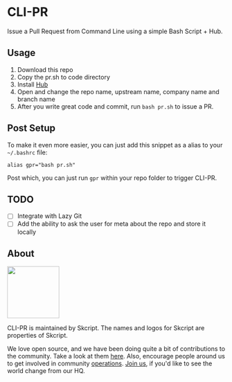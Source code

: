 # CLI-PR
Issue a Pull Request from Command Line using a simple Bash Script + Hub.

## Usage
1. Download this repo
2. Copy the pr.sh to code directory
3. Install [Hub](https://github.com/github/hub)
4. Open and change the repo name, upstream name, company name and branch name
5. After you write great code and commit, run `bash pr.sh` to issue a PR.

## Post Setup
To make it even more easier, you can just add this snippet as a alias to your `~/.bashrc` file:

```
alias gpr="bash pr.sh"
```

Post which, you can just run `gpr` within your repo folder to trigger CLI-PR.

## TODO
- [ ] Integrate with Lazy Git
- [ ] Add the ability to ask the user for meta about the repo and store it locally

## About

<p><img src="http://www.skcript.com/static/skcript_norm.png" width="120"/></p>

CLI-PR is maintained by Skcript. The names and logos for Skcript are properties of Skcript.

We love open source, and we have been doing quite a bit of contributions to the community. Take a look at them [here][skcriptoss]. Also, encourage people around us to get involved in community [operations][community]. [Join us][hiring], if you'd like to see the world change from our HQ.

[skcriptoss]: http://skcript.github.io/
[community]: http://discourse.skcript.com/
[hiring]: http://www.skcript.com/careers?utm_source=github
